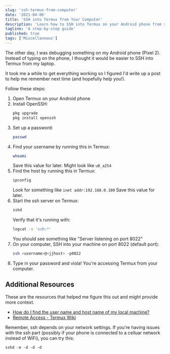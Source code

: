 ```yaml
---
slug: 'ssh-termux-from-computer'
date: '2021-04-06'
title: 'SSH into Termux from Your Computer'
description: 'Learn how to SSH into Termux on your Android phone from your computer by following this step-by-step guide.'
tagline: 'A step-by-step guide'
published: true
tags: ['Miscellaneous']
---
```


The other day, I was debugging something on my Android phone (Pixel 2). Instead of typing on the phone, I thought it would be easier to SSH into Termux from my laptop.

It took me a while to get everything working so I figured I'd write up a post to help me remember next time (and hopefully help you!).

Follow these steps:

1. Open Termux on your Android phone
2. Install OpenSSH:
   ```sh
   pkg upgrade
   pkg install openssh
   ```
3. Set up a password:
   ```sh
   passwd
   ```
4. Find your username by running this in Termux:
   ```sh
   whoami
   ```
   Save this value for later. Might look like `u0_a254`
5. Find the host by running this in Termux:
   ```sh
   ipconfig
   ```
   Look for something like `inet addr:192.168.0.100` Save this value for later.
6. Start the ssh server on Termux:
   ```sh
   sshd
   ```
   Verify that it's running with:
   ```sh
   logcat -s 'ssh:*'
   ```
   You should see something like "Server listening on port 8022"
7. On your computer, SSH into your machine on port 8022 (default port):
   ```sh
   ssh <username>@<jjhost> -p8022
   ```
8. Type in your password and viola! You're accessing Termux from your computer.

## Additional Resources

These are the resources that helped me figure this out and might provide more context.

- [How do I find the user name and host name of my local machine?](https://superuser.com/questions/667171/ssh-usernamehost-how-do-i-find-the-user-name-and-host-name-of-my-local-mach/667173#667173)
- [Remote Access - Termux Wiki](https://wiki.termux.com/wiki/Remote_Access)

Remember, ssh depends on your network settings. If you're having issues with the ssh part (possibly if your phone is connected to a celluar network instead of WiFi), you can try this:

```shell
sshd -e -d -d -d
```
